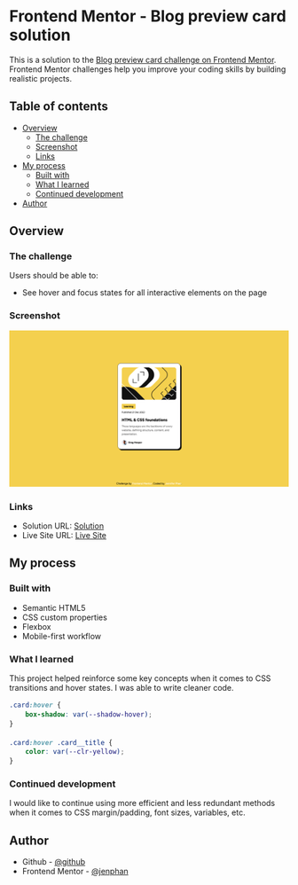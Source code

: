 # Frontend Mentor - Blog preview card solution

This is a solution to the [Blog preview card challenge on Frontend Mentor](https://www.frontendmentor.io/challenges/blog-preview-card-ckPaj01IcS). Frontend Mentor challenges help you improve your coding skills by building realistic projects. 

## Table of contents

- [Overview](#overview)
  - [The challenge](#the-challenge)
  - [Screenshot](#screenshot)
  - [Links](#links)
- [My process](#my-process)
  - [Built with](#built-with)
  - [What I learned](#what-i-learned)
  - [Continued development](#continued-development)
- [Author](#author)

## Overview

### The challenge

Users should be able to:

- See hover and focus states for all interactive elements on the page

### Screenshot

![](./screenshot.png)

### Links

- Solution URL: [Solution](https://www.frontendmentor.io/challenges/blog-preview-card-ckPaj01IcS)
- Live Site URL: [Live Site](https://jenphan.github.io/Blog-Preview-Card/)

## My process

### Built with

- Semantic HTML5
- CSS custom properties
- Flexbox
- Mobile-first workflow

### What I learned

This project helped reinforce some key concepts when it comes to CSS transitions and hover states. I was able to write cleaner code.

```css
.card:hover {
    box-shadow: var(--shadow-hover);
}

.card:hover .card__title {
    color: var(--clr-yellow);
}
```

### Continued development

I would like to continue using more efficient and less redundant methods when it comes to CSS margin/padding, font sizes, variables, etc.


## Author

- Github - [@github](https://www.github.com/jenphan)
- Frontend Mentor - [@jenphan](https://www.frontendmentor.io/profile/jenphan)
